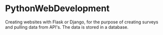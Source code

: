 # PythonWebDevelopment
Creating websites with Flask or Django, for the purpose of creating surveys and pulling data from API's. The data is stored in a database.
